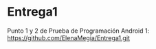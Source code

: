 # Entrega1

Punto 1 y 2 de Prueba de Programación Android 1:  https://github.com/ElenaMegia/Entrega1.git
